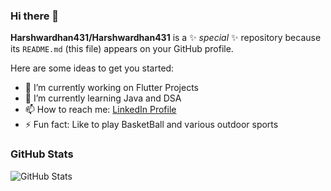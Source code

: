 ### Hi there 👋


**Harshwardhan431/Harshwardhan431** is a ✨ _special_ ✨ repository because its `README.md` (this file) appears on your GitHub profile.

Here are some ideas to get you started:

- 🔭 I’m currently working on Flutter Projects
- 🌱 I’m currently learning Java and DSA
- 📫 How to reach me: [LinkedIn Profile](https://www.linkedin.com/in/harshwardhan-atkare-49a9961bb/)
- ⚡ Fun fact: Like to play BasketBall and various outdoor sports


### GitHub Stats

![GitHub Stats](https://github-readme-stats.vercel.app/api?username=Harshwardhan431&theme=radical)
